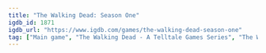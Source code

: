 ```yaml
---
title: "The Walking Dead: Season One"
igdb_id: 1871
igdb_url: "https://www.igdb.com/games/the-walking-dead-season-one"
tag: ["Main game", "The Walking Dead - A Telltale Games Series", "The Walking Dead", "Telltale Games", "Sony Computer Entertainment", "Point-and-click", "Adventure", "Single player", "Third person", "Action", "Horror", "Survival", "Drama"]
---
```

